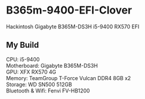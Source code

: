 # B365m-9400-EFI-Clover
Hackintosh Gigabyte B365M-DS3H   i5-9400 RX570 EFI

## My Build 
CPU: i5-9400  
Motherboard: Gigabyte B365M-DS3H   
GPU: XFX RX570 4G  
Memory: TeamGroup T-Force Vulcan DDR4 8GB x2  
Storage: WD SN500 512GB  
Bluetooth & Wifi: Fenvi FV-HB1200  



